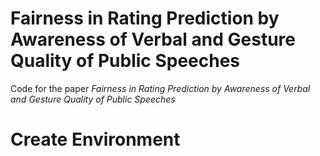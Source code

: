 # Fairness in Rating Prediction by Awareness of  Verbal and Gesture Quality of Public Speeches
Code for the paper *Fairness in Rating Prediction by Awareness of  Verbal and Gesture Quality of Public Speeches*

# Create Environment